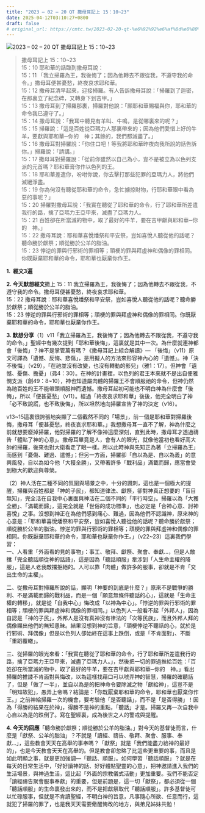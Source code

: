```yaml
---
title: "2023 – 02 – 20 QT 撒母耳記上 15：10~23"
date: 2025-04-12T03:10:27+0800
draft: false
# original_url: https://cmtc.tw/2023-02-20-qt-%e6%92%92%e6%af%8d%e8%80%b3%e8%a8%98%e4%b8%8a-15%ef%bc%9a1023
---
```


![2023 – 02 – 20 QT 撒母耳記上 15：10\~23](/images/qt.jpg  "2023 – 02 – 20 QT 撒母耳記上 15：10\~23")

> 撒母耳記上 15：10\~23  
> 15：10 耶和華的話臨到撒母耳說：  
> 15：11 「我立掃羅為王，我後悔了；因為他轉去不跟從我，不遵守我的命令。」撒母耳便甚憂愁，終夜哀求耶和華。  
> 15：12 撒母耳清早起來，迎接掃羅。有人告訴撒母耳說：「掃羅到了迦密，在那裏立了紀念碑，又轉身下到吉甲。」  
> 15：13 撒母耳到了掃羅那裏，掃羅對他說：「願耶和華賜福與你，耶和華的命令我已遵守了。」  
> 15：14 撒母耳說：「我耳中聽見有羊叫、牛鳴，是從哪裏來的呢？」  
> 15：15 掃羅說：「這是百姓從亞瑪力人那裏帶來的；因為他們愛惜上好的牛羊，要獻與耶和華─你的　神；其餘的，我們都滅盡了。」  
> 15：16 撒母耳對掃羅說：「你住口吧！等我將耶和華昨夜向我所說的話告訴你。」掃羅說：「請講。」  
> 15：17 撒母耳對掃羅說：「從前你雖然以自己為小，豈不是被立為以色列支派的元首嗎？耶和華膏你作以色列的王。  
> 15：18 耶和華差遣你，吩咐你說，你去擊打那些犯罪的亞瑪力人，將他們滅絕淨盡。  
> 15：19 你為何沒有聽從耶和華的命令，急忙擄掠財物，行耶和華眼中看為惡的事呢？」  
> 15：20 掃羅對撒母耳說：「我實在聽從了耶和華的命令，行了耶和華所差遣我行的路，擒了亞瑪力王亞甲來，滅盡了亞瑪力人。  
> 15：21 百姓卻在所當滅的物中，取了最好的牛羊，要在吉甲獻與耶和華─你的　神。」  
> 15：22 撒母耳說：耶和華喜悅燔祭和平安祭，豈如喜悅人聽從他的話呢？聽命勝於獻祭；順從勝於公羊的脂油。  
> 15：23 悖逆的罪與行邪術的罪相等；頑梗的罪與拜虛神和偶像的罪相同。你既厭棄耶和華的命令，耶和華也厭棄你作王。

**1.  經文3遍**

**2. 今天默想經文**撒上 15：11 我立掃羅為王，我後悔了；因為他轉去不跟從我，不遵守我的命令。撒母耳便甚憂愁，終夜哀求耶和華。  
15：22 撒母耳說：耶和華喜悅燔祭和平安祭，豈如喜悅人聽從他的話呢？聽命勝於獻祭；順從勝於公羊的脂油。  
15：23 悖逆的罪與行邪術的罪相等；頑梗的罪與拜虛神和偶像的罪相同。你既厭棄耶和華的命令，耶和華也厭棄你作王。

**3. 默想分享**（1）v11「我立掃羅為王，我後悔了；因為他轉去不跟從我，不遵守我的命令。」聖經中有幾次提到「耶和華後悔」，這裏就是其中一次。為什麼就連神都會「後悔」？神不是掌管萬有嗎？《撒母耳記上綜合解讀》— 「後悔」（v11）原文可譯為「遺憾、反悔、悲傷」，是用擬人的方法來形容神內心的「遺憾」。神「決不後悔」（v29），「在祂並沒有改變，也沒有轉動的影兒」（雅1：17）。但神會「遺憾、憂傷、擔憂」（弗4：30）。在神的計畫裡，以色列的君王本來就不是出自便雅憫支派（創49：8\~10），神也知道屬肉體的掃羅王不會順服祂的命令，但神仍然為祂百姓的王不能帶頭順服神而遺憾。撒母耳起初可能也不明白神為什麼會「後悔」，所以「便甚憂愁」（v11）。經過「終夜哀求耶和華」後後，他完全明白了神「必不致說謊，也不致後悔」，所以坦然地向掃羅宣告了神的決定（v16）。

v13\~15這裏很誇張地突顯了二個截然不同的「場景」，前一個是耶和華對掃羅後悔，撒母耳「便甚憂愁，終夜哀求耶和華。」我想撒母耳一直不了解，神為什麼之前就想要廢掉掃羅，他對掃羅的了解不像神這麼深刻，直到此時，撒母耳才透過禱告「體貼了神的心意」。撒母耳畢竟是人，會有人的眼光，就像他當初也看好高大帥的掃羅，後來也對大衛看走了眼一樣。所以此時神與先知正為著「立掃羅為王」而感到「憂傷、難過、遣憾」；但另一方面，掃羅卻「自以為是、自以為義」的意興風發，自以為如今他「大獲全勝」，又帶著許多「戰利品」滿載而歸，應當會受到極大的歡迎與尊榮。

（2）神人活在二種不同的氛圍與場景之中，十分的諷刺，這也是一個極大的提醒，掃羅與百姓都是「神的子民」，都知道律法、獻祭，卻對神真正想要的「盲目無知」，完全活在自我中心裏面與神活在二個不同的「平行時空」。掃羅以為「大獲全勝」、「滿載而歸」，這完全就是「世俗的成功標準」，也必定是「合神心意、討神喜悅」之事。沒想到神正在為他們感到痛心、難過，因為他們不認識神，原來神的心意是：「耶和華喜悅燔祭和平安祭，豈如喜悅人聽從他的話呢？聽命勝於獻祭；順從勝於公羊的脂油。悖逆的罪與行邪術的罪相等；頑梗的罪與拜虛神和偶像的罪相同。你既厭棄耶和華的命令，耶和華也厭棄你作王。」（v22\~23）這裏我們學習：  
一、人看重「外面看的見的事物」：事工、敬拜、獻祭、聚會、奉獻…，但是人敵擋「完全聽話順從神的話語」，這是因為「聽話順服」牽涉到「人生命主權的降服」，這是人老我敵擋拒絕的。人可以靠「肉體」做許多的服事，卻就是不肯「交出生命的主權」。

二、從撒母耳對掃羅所說的話，顯明「神要的到底是什麼？」原來不是戰爭的勝利、不是滿載而歸的戰利品，而是一個「願意無條件聽話的心」，這就是「生命主權的轉移」，就是從「自我中心」悔改成「以神為中心」。「悖逆的罪與行邪術的罪相等；頑梗的罪與拜虛神和偶像的罪相同。」以色列人一般看不起「外邦人」，因為自認是「神的子民」，外邦人是沒有真神沒有律法的「次等民族」，而且外邦人拜的偶像顯出他們的無知愚昧。結果沒想到神的旨意，「頑梗悖逆不聽話的心，就於是行邪術、拜偶像」但是以色列人卻始終在這事上跌倒，或是「不肯面對」、不斷「重蹈覆轍」。

三、從掃羅的眼光來看：「我實在聽從了耶和華的命令，行了耶和華所差遣我行的路，擒了亞瑪力王亞甲來，滅盡了亞瑪力人。」，然後把一切的罪過推給百姓：「百姓卻在所當滅的物中，取了最好的牛羊，要在吉甲獻與耶和華─你的　神。」看出掃羅的推諉不肯面對與悔改，以為這樣找藉口可以唬弄神的智慧，掃羅的確聽話了，但是「做了一半」，並自以為是的把神命令要除滅之物「獻給神」，這豈不是「明知故犯」，愚弄上帝嗎？結論是：「你既厭棄耶和華的命令，耶和華也厭棄你作王。」之前神給掃羅一次的機會，要考驗他「是否聽話」，而不是「是否得勝」！因為「得勝的結果在於神」，得勝不是神的重點，「聽話」才是。掃羅又再一次自我中心自以為是的跌倒了。寫在聖經裏，成為後世之人的警戒與提醒。

**4. 今天的回應**「聽命勝於獻祭；順從勝於公羊的脂油。」對今天的基督徒而言，什麼是「獻祭、公羊的脂油」？不就是「讀經、禱告、敬拜、聚會、服事、奉獻…」，這些教會天天在高舉的事奉嗎？「獻祭」就是「我們能盡力給神的最好的」，也是今天教會天天在高舉的。但是教會卻忽略了比這些更重要的事，而且是如此明顯之事，就是更加強調—「聽話、順服」。如何學習「聽話順服」？就是在每天的日常生活中，「好好讀神的話、好好體貼聖靈的心意」，把神邀請進入我們的生活場景，與神過生活，這比起「外面的宗教儀式活動」更加重要。我們不能否定「讀經禱告聚會服事奉獻」的重要，但是前題是，這一切「獻祭」，都必須從一個「聽話順服」的生命裏發出來的，而不是把獻祭取代「聽話順服」。許多基督徒可以忙碌服事，但就是不肯讀聖經，不明白神的旨意，凡事隨心所欲、任意而行，這就犯了掃羅的罪了，也是我天天需要儆醒悔改的地方，與弟兄姊妹共勉！